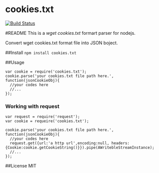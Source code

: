 cookies.txt
===========

[![Build Status](https://travis-ci.org/mxfli/node-cookies.txt.png)](https://travis-ci.org/mxfli/node-cookies.txt)

#README
 This is a _wget cookies.txt_ formart parser for nodejs.

 Convert wget cookies.txt format file into JSON boject.


##Install
```npm install cookies.txt```

##Usage
```
var cookie = require('cookies.txt');
cookie.parse('your cookies.txt file path here.', function(jsonCookieObj){
  //your codes here 
  //...
});
```
### Working with request
```
var request = require('request');
var cookie = requeire('cookies.txt');

cookie.parse('your cookies.txt file path here.', function(jsonCookieObj){
  //your codes here 
  request.get({url:'a http url',encoding:null, headers:{Cookie:cookie.getCookieString()}}).pipe(AWritebleStreamInstance);
  //...
});
```

##License
MIT
